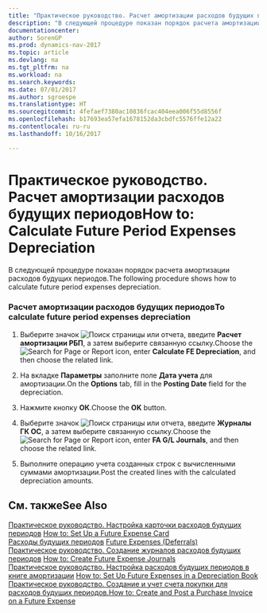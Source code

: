 ```yaml
---
title: "Практическое руководство. Расчет амортизации расходов будущих периодов"
description: "В следующей процедуре показан порядок расчета амортизации расходов будущих периодов."
documentationcenter: 
author: SorenGP
ms.prod: dynamics-nav-2017
ms.topic: article
ms.devlang: na
ms.tgt_pltfrm: na
ms.workload: na
ms.search.keywords: 
ms.date: 07/01/2017
ms.author: sgroespe
ms.translationtype: HT
ms.sourcegitcommit: 4fefaef7380ac10836fcac404eea006f55d8556f
ms.openlocfilehash: b17693ea57efa1678152da3cbdfc5576ffe12a22
ms.contentlocale: ru-ru
ms.lasthandoff: 10/16/2017

---
```

# <a name="how-to-calculate-future-period-expenses-depreciation"></a><span data-ttu-id="0004a-103">Практическое руководство. Расчет амортизации расходов будущих периодов</span><span class="sxs-lookup"><span data-stu-id="0004a-103">How to: Calculate Future Period Expenses Depreciation</span></span>
<span data-ttu-id="0004a-104">В следующей процедуре показан порядок расчета амортизации расходов будущих периодов.</span><span class="sxs-lookup"><span data-stu-id="0004a-104">The following procedure shows how to calculate future period expenses depreciation.</span></span>  
  
### <a name="to-calculate-future-period-expenses-depreciation"></a><span data-ttu-id="0004a-105">Расчет амортизации расходов будущих периодов</span><span class="sxs-lookup"><span data-stu-id="0004a-105">To calculate future period expenses depreciation</span></span>  
  
1.  <span data-ttu-id="0004a-106">Выберите значок ![Поиск страницы или отчета](media/ui-search/search_small.png "Значок поиска страницы или отчета"), введите **Расчет амортизации РБП**, а затем выберите связанную ссылку.</span><span class="sxs-lookup"><span data-stu-id="0004a-106">Choose the ![Search for Page or Report](media/ui-search/search_small.png "Search for Page or Report icon") icon, enter **Calculate FE Depreciation**, and then choose the related link.</span></span>  
  
2.  <span data-ttu-id="0004a-107">На вкладке **Параметры** заполните поле **Дата учета** для амортизации.</span><span class="sxs-lookup"><span data-stu-id="0004a-107">On the **Options** tab, fill in the **Posting Date** field for the depreciation.</span></span>  
  
3.  <span data-ttu-id="0004a-108">Нажмите кнопку **ОК**.</span><span class="sxs-lookup"><span data-stu-id="0004a-108">Choose the **OK** button.</span></span>  
  
4.  <span data-ttu-id="0004a-109">Выберите значок ![Поиск страницы или отчета](media/ui-search/search_small.png "Значок поиска страницы или отчета"), введите **Журналы ГК ОС**, а затем выберите связанную ссылку.</span><span class="sxs-lookup"><span data-stu-id="0004a-109">Choose the ![Search for Page or Report](media/ui-search/search_small.png "Search for Page or Report icon") icon, enter **FA G/L Journals**, and then choose the related link.</span></span>  
  
5.  <span data-ttu-id="0004a-110">Выполните операцию учета созданных строк с вычисленными суммами амортизации.</span><span class="sxs-lookup"><span data-stu-id="0004a-110">Post the created lines with the calculated depreciation amounts.</span></span>  
  
## <a name="see-also"></a><span data-ttu-id="0004a-111">См. также</span><span class="sxs-lookup"><span data-stu-id="0004a-111">See Also</span></span>  
 <span data-ttu-id="0004a-112">[Практическое руководство. Настройка карточки расходов будущих периодов](how-to-set-up-a-future-expense-card.md) </span><span class="sxs-lookup"><span data-stu-id="0004a-112">[How to: Set Up a Future Expense Card](how-to-set-up-a-future-expense-card.md) </span></span>  
 <span data-ttu-id="0004a-113">[Расходы будущих периодов](future-expenses-deferrals-.md) </span><span class="sxs-lookup"><span data-stu-id="0004a-113">[Future Expenses (Deferrals)](future-expenses-deferrals-.md) </span></span>  
 <span data-ttu-id="0004a-114">[Практическое руководство. Создание журналов расходов будущих периодов](how-to-create-future-expense-journals.md) </span><span class="sxs-lookup"><span data-stu-id="0004a-114">[How to: Create Future Expense Journals](how-to-create-future-expense-journals.md) </span></span>  
 <span data-ttu-id="0004a-115">[Практическое руководство. Настройка расходов будущих периодов в книге амортизации](how-to-set-up-future-expenses-in-a-depreciation-book.md) </span><span class="sxs-lookup"><span data-stu-id="0004a-115">[How to: Set Up Future Expenses in a Depreciation Book](how-to-set-up-future-expenses-in-a-depreciation-book.md) </span></span>  
 [<span data-ttu-id="0004a-116">Практическое руководство. Создание и учет счета покупки для расходов будущих периодов.</span><span class="sxs-lookup"><span data-stu-id="0004a-116">How to: Create and Post a Purchase Invoice on a Future Expense</span></span>](how-to-create-and-post-a-purchase-invoice-on-a-future-expense.md)
